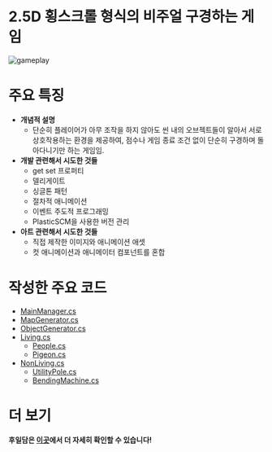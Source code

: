 # **2.5D 횡스크롤 형식의 비주얼 구경하는 게임**

![gameplay](https://cdn.jsdelivr.net/gh/hyngng/hyngng.github.io.resources@master/2024-10-23-armonia-developing-cancelled/gameplay.webp)

# **주요 특징**

- **개념적 설명**
    - 단순히 플레이어가 아무 조작을 하지 않아도 씬 내의 오브젝트들이 알아서 서로 상호작용하는 환경을 제공하여, 점수나 게임 종료 조건 없이 단순히 구경하며 돌아다니기만 하는 게임임.
- **개발 관련해서 시도한 것들**
    - get set 프로퍼티
    - 델리게이트
    - 싱글톤 패턴
    - 절차적 애니메이션
    - 이벤트 주도적 프로그래밍
    - PlasticSCM을 사용한 버전 관리
- **아트 관련해서 시도한 것들**
    - 직접 제작한 이미지와 애니메이션 애셋
    - 컷 애니메이션과 애니메이터 컴포넌트를 혼합
 
# **작성한 주요 코드**

- [MainManager.cs](https://github.com/hyngng/unity-armonia/blob/master/Assets/Scripts/System/MainManager.cs)
- [MapGenerator.cs](https://github.com/hyngng/unity-armonia/blob/master/Assets/Scripts/System/MapGenerator.cs)
- [ObjectGenerator.cs](https://github.com/hyngng/unity-armonia/blob/master/Assets/Scripts/System/ObjectGenerator.cs)
- [Living.cs](https://github.com/hyngng/unity-armonia/blob/master/Assets/Scripts/Living/Living.cs)
    - [People.cs](https://github.com/hyngng/unity-armonia/blob/master/Assets/Scripts/Living/People/People.cs)
    - [Pigeon.cs](https://github.com/hyngng/unity-armonia/blob/master/Assets/Scripts/Living/Pigeon/Pigeon.cs)
- [NonLiving.cs](https://github.com/hyngng/unity-armonia/blob/master/Assets/Scripts/Non-Living/NonLiving.cs)
    - [UtilityPole.cs](https://github.com/hyngng/unity-armonia/blob/master/Assets/Scripts/Non-Living/UtilityPole.cs)
    - [BendingMachine.cs](https://github.com/hyngng/unity-armonia/blob/master/Assets/Scripts/Non-Living/VendingMachine.cs)

# **더 보기**

**후일담은 [이곳](https://hyngng.github.io//posts/armonia-developing-cancelled/)에서 더 자세히 확인할 수 있습니다!**
